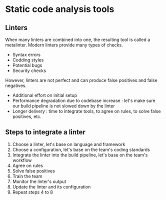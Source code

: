 # Static code analysis tools


## Linters 
When many linters are combined into one, the resulting tool is called a metalinter.
Modern linters provide many types of checks.

- Syntax errors
- Codding styles
- Potential bugs
- Security checks
  
However, linters are not perfect and can produce false positives and false negatives.

- Additional effort on initial setup
- Performance degradation due to codebase increase : let's make sure our build pipeline is not slowed down by the linter
-  Longer delivery : time to integrate tools, to agree on rules, to solve false positives, etc.


## Steps to integrate a linter

1. Choose a linter, let's base on language and framework
2. Choose a configuration, let's base on the team's coding standards
3. Integrate the linter into the build pipeline, let's base on the team's workflow
4. Agree on rules
5. Solve false positives
6. Train the team
7. Monitor the linter's output
8. Update the linter and its configuration
9. Repeat steps 4 to 8
